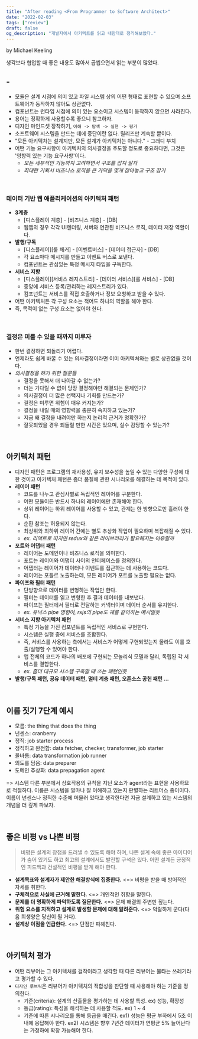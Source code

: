 ```yaml
---
title: "After reading <From Programmer to Software Architect>"
date: "2022-02-03"
tags: ["review"]
draft: false
og_description: "개발자에서 아키텍트를 읽고 내맘대로 정리해보았다."
---
```


by Michael Keeling

생각보다 협업할 때 좋은 내용도 많아서 곱씹으면서 읽는 부분이 많았다.

## -

- 모듈은 설계 시점에 의미 있고 파일 시스템 상의 어떤 형태로 표현할 수 있으며 소프트웨어가 동작하지 않아도 상관없다.
- 컴포넌트는 런타임 시점에 의미 있는 요소이고 시스템이 동작하지 않으면 사라진다.
- 용어는 정확하게 사용할수록 좋으니 참고하자.
- 디자인 마인드셋 장착하기, `이해 -> 탐색 -> 실현 -> 평가`
- 소프트웨어 시스템을 만드는 데에 중단이란 없다. 릴리즈만 계속할 뿐이다.
- "모든 아키텍처는 설계지만, 모든 설계가 아키텍처는 아니다." - 그래디 부치
- 어떤 기능 요구사항이 아키텍처의 의사결정을 주도할 정도로 중요하다면, 그것은 '영향력 있는 기능 요구사항'이다.
  - _모든 세부적인 기능까지 고려하면서 구조를 잡지 말자_
  - _최대한 기획서 비즈니스 로직을 큰 가닥을 몇개 잡아놓고 구조 잡기_

<br />

### 데이터 기반 웹 애플리케이션의 아키텍처 패턴

- **3계층**
  - [디스플레이 계층] - [비즈니스 계층] - [DB]
  - 웹앱의 경우 각각 UI렌더링, 서버와 연관된 비즈니스 로직, 데이터 저장 역할이다.
- **발행/구독**
  - [디스플레이][룰 체커] - [이벤트버스] - [데이터 접근자] - [DB]
  - 각 요소마다 메시지를 만들고 이벤트 버스로 보낸다.
  - 컴포넌트는 관심있는 특정 메시지 타입을 구독한다.
- **서비스 지향**
  - [디스플레이][서비스 레지스트리] - [데이터 서비스][룰 서비스] - [DB]
  - 중앙에 서비스 등록/관리하는 레지스트리가 있다.
  - 컴포넌트는 서비스를 직접 호출하거나 정보 요청하고 받을 수 있다.
- 어떤 아키텍처든 각 구성 요소는 적어도 하나의 역할을 해야 한다.
- 즉, 목적이 없는 구성 요소는 없어야 한다.

<br />

### 결정은 미룰 수 있을 때까지 미루자

- 한번 결정하면 되돌리기 어렵다.
- 언제라도 쉽게 바꿀 수 있는 의사결정이라면 이미 아키텍처와는 별로 상관없을 것이다.
- _의사결정을 하기 위한 질문들_
  - 결정을 못해서 더 나아갈 수 없는가?
  - 더는 기다릴 수 없이 당장 결정해야만 해결되는 문제인가?
  - 의사결정이 더 많은 선택지나 기회를 만드는가?
  - 결정은 미루면 위험이 매우 커지는가?
  - 결정을 내릴 때의 영향력을 충분히 숙지하고 있는가?
  - 지금 왜 결정을 내려야만 하는지 논리적 근거가 명확한가?
  - 잘못되었을 경우 되돌릴 만한 시간은 있으며, 실수 감당할 수 있는가?

<br />

## 아키텍처 패턴

- 디자인 패턴은 프로그램의 재사용성, 유지 보수성을 높일 수 있는 다양한 구성에 대한 것이고 아키텍처 패턴은 좀더 품질에 관한 시나리오를 해결하는 데 목적이 있다.
- **레이어 패턴**
  - 코드를 나누고 관심사별로 독립적인 레이어를 구분한다.
  - 어떤 모듈이든 반드시 하나의 레이어에만 존재해야 한다.
  - 상위 레이어는 하위 레이어를 사용할 수 있고, 관계는 한 방향으로만 흘러야 한다.
  - 순환 참조는 허용되지 않는다.
  - 최상위와 최하위 레이어 간에는 별도 추상화 작업이 필요하며 복잡해질 수 있다.
  - _ex. 리액트로 따지면 redux와 같은 라이브러리가 필요해지는 이유랄까_
- **포트와 어댑터 패턴**
  - 레이어는 도메인이나 비즈니스 로직을 의미한다.
  - 포트는 레이어와 어댑터 사이의 인터페이스를 정의한다.
  - 어댑터는 레이어가 데이터나 이벤트를 접근하는 데 사용하는 코드다.
  - 레이어는 포틀르 노출하는데, 모든 레이어가 포트를 노출할 필요는 없다.
- **파이프와 필터 패턴**
  - 단방향으로 데이터를 변형하는 작업만 한다.
  - 필터는 데이터를 읽고 변형한 후 결과 데이터를 내보낸다.
  - 파이프는 필터에서 필터로 전달하는 커넥터이며 데이터 순서를 유지한다.
  - _ex. 유닉스 pipe 명령어, rxjs의 pipe도 궤를 같이하는 예시일듯_
- **서비스 지향 아키텍처 패턴**
  - 특정 기능을 가진 컴포넌트를 독립적인 서비스로 구현한다.
  - 시스템은 실행 중에 서비스를 조합한다.
  - 즉, 서비스를 사용하는 측에서는 서비스가 어떻게 구현되었는지 몰라도 이를 호출/실행할 수 있어야 한다.
  - 앱 전체의 코드가 하나의 배포에 구현되는 모놀리식 모델과 달리, 독립된 각 서비스를 결합한다.
  - _ex. 좀더 대규모 시스템 구축할 때 쓰는 패턴인듯_
- **발행/구독 패턴, 공유 데이터 패턴, 멀티 계층 패턴, 오픈소스 공헌 패턴 ...**

<br />

## 이름 짓기 7단계 예시

- 모름: the thing that does the thing
- 넌센스: cranberry
- 정직: job starter process
- 정직하고 완전함: data fetcher, checker, transformer, job starter
- 올바름: data transformation job runner
- 의도를 담음: data preparer
- 도메인 추상화: data prepagation agent

=> 시스템 다른 부분에서 상호작용의 규칙을 지닌 요소가 agent라는 표현을 사용하므로 적절하다. 이름은 시스템을 얼마나 잘 이해하고 있는지 판별하는 리트머스 종이이다. 이름이 넌센스나 정직한 수준에 머물러 있다고 생각한다면 지금 설계하고 있는 시스템의 개념을 더 깊게 파보자.

<br />

## 좋은 비평 vs 나쁜 비평

> 비평은 설계의 장점을 드러낼 수 있도록 해야 하며, 나쁜 설계 속에 좋은 아이디어가 숨어 있기도 하고 최고의 설계에서도 발전할 구석은 있다. 어떤 설계든 긍정적인 피드백과 건설적인 비평을 받게 해야 한다.

- **설계목표와 설계자가 제안한 해결방식에 집중한다.** <=> 비평을 받을 때 방어적인 자세를 취한다.
- **구체적으로 사실에 근거해 말한다.** <=> 개인적인 취향을 말한다.
- **문제를 더 명확하게 파악하도록 질문한다.** <=> 문제 해결의 주변만 짚는다.
- **위험 요소를 지적하고 설계로 발생할 문제에 대해 알려준다.** <=> 악랄하게 군다(다음 희생양은 당신이 될 거다).
- **설계상 이점을 언급한다.** <=> 단점만 파헤친다.

<br />

## 아키텍처 평가

- 어떤 리뷰어는 그 아키텍처를 걸작이라고 생각할 때 다른 리뷰어는 불타는 쓰레기라고 평가할 수 있다.
- `디자인 루브릭`은 리뷰어가 아키텍처의 적합성을 판단할 때 사용해야 하는 기준을 정의한다.
  - 기준(criteria): 설계의 산출물을 평가하는 데 사용할 특성. ex) 성능, 확장성
  - 등급(rating): 특성을 해석하는 데 사용할 척도. ex) 1 ~ 4
  - 기준에 따른 시나리오를 통해 등급을 매긴다.
    ex1) 성능은 평균 부하에서 5초 이내에 응답해야 한다.
    ex2) 시스템은 향후 7년간 데이터가 연평균 5% 늘어난다는 가정하에 확장 가능해야 한다.
